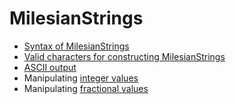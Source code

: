 # MilesianStrings


- <a concordion:run="concordion" href="MilesianSyntax.html">Syntax of MilesianStrings</a>
- <a concordion:run="concordion" href="MilesianChars.html">Valid characters for constructing MilesianStrings</a>
- <a concordion:run="concordion" href="MilesianAscii.html">ASCII output</a>
- Manipulating <a concordion:run="concordion" href="MilesianInteger.html">integer values</a>
- Manipulating <a concordion:run="concordion" href="MilesianFraction.html">fractional values</a>
